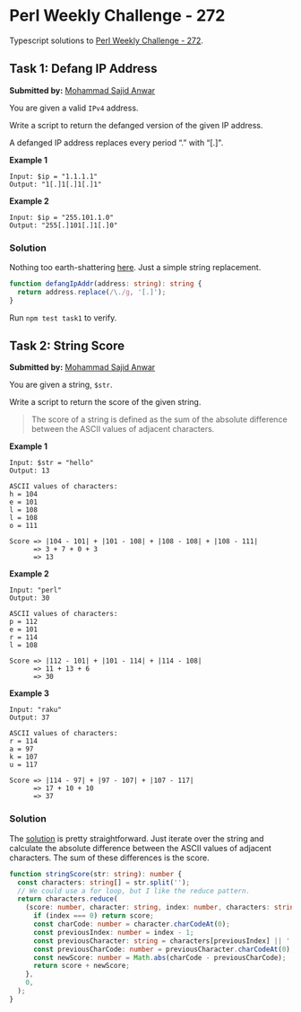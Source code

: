 # Perl Weekly Challenge - 272

Typescript solutions to [Perl Weekly Challenge - 272][1].

## Task 1: Defang IP Address

**Submitted by:** [Mohammad Sajid Anwar][2]

You are given a valid `IPv4` address.

Write a script to return the defanged version of the given IP address.

A defanged IP address replaces every period “.” with “[.]".

**Example 1**

```
Input: $ip = "1.1.1.1"
Output: "1[.]1[.]1[.]1"
```

**Example 2**

```
Input: $ip = "255.101.1.0"
Output: "255[.]101[.]1[.]0"
```

### Solution

Nothing too earth-shattering [here][3]. Just a simple string replacement.

```typescript
function defangIpAddr(address: string): string {
  return address.replace(/\./g, '[.]');
}
```

Run `npm test task1` to verify.

## Task 2: String Score

**Submitted by:** [Mohammad Sajid Anwar][2]

You are given a string, `$str`.

Write a script to return the score of the given string.

> The score of a string is defined as the sum of the absolute difference between
> the ASCII values of adjacent characters.

**Example 1**

```
Input: $str = "hello"
Output: 13

ASCII values of characters:
h = 104
e = 101
l = 108
l = 108
o = 111

Score => |104 - 101| + |101 - 108| + |108 - 108| + |108 - 111|
      => 3 + 7 + 0 + 3
      => 13
```

**Example 2**

```
Input: "perl"
Output: 30

ASCII values of characters:
p = 112
e = 101
r = 114
l = 108

Score => |112 - 101| + |101 - 114| + |114 - 108|
      => 11 + 13 + 6
      => 30
```

**Example 3**

```
Input: "raku"
Output: 37

ASCII values of characters:
r = 114
a = 97
k = 107
u = 117

Score => |114 - 97| + |97 - 107| + |107 - 117|
      => 17 + 10 + 10
      => 37
```

### Solution

The [solution][4] is pretty straightforward. Just iterate over the string and
calculate the absolute difference between the ASCII values of adjacent
characters. The sum of these differences is the score.

```typescript
function stringScore(str: string): number {
  const characters: string[] = str.split('');
  // We could use a for loop, but I like the reduce pattern.
  return characters.reduce(
    (score: number, character: string, index: number, characters: string[]) => {
      if (index === 0) return score;
      const charCode: number = character.charCodeAt(0);
      const previousIndex: number = index - 1;
      const previousCharacter: string = characters[previousIndex] || '';
      const previousCharCode: number = previousCharacter.charCodeAt(0);
      const newScore: number = Math.abs(charCode - previousCharCode);
      return score + newScore;
    },
    0,
  );
}
```

[1]: https://perlweeklychallenge.org/blog/perl-weekly-challenge-272/
[2]: https://manwar.org/
[3]: ./task1.ts
[4]: ./task2.ts
